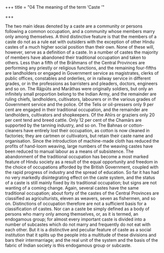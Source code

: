 +++
title = "04 The meaning of the term ‘Caste ’"

+++

The two main ideas denoted by a caste are a community or persons following a common occupation, and a community whose members marry only among themselves. A third distinctive feature is that the members of a caste do not as a rule eat with outsiders with the exception of other Hindu castes of a much higher social position than their own. None of these will, however, serve as a definition of a caste. In a number of castes the majority of members have abandoned their traditional occupation and taken to others. Less than a fifth of the Brāhmans of the Central Provinces are performing any priestly or religious functions, and the remaining four-fifths are landholders or engaged in Government service as magistrates, clerks of public offices, constables and orderlies, or in railway service in different grades, or in the professions as barristers and pleaders, doctors, engineers and so on. The Rājpūts and Marāthas were originally soldiers, but only an infinitely small proportion belong to the Indian Army, and the remainder are ruling chiefs, landholders, cultivators, labourers or in the various grades of Government service and the police. Of the Telis or oil-pressers only 9 per cent are engaged in their traditional occupation, and the remainder are landholders, cultivators and shopkeepers. Of the Ahīrs or graziers only 20 per cent tend and breed cattle. Only 12 per cent of the Chamārs are supported by the tanning industry, and so on. The Bahnas or cotton-cleaners have entirely lost their occupation, as cotton is now cleaned in factories; they are cartmen or cultivators, but retain their caste name and organisation. Since the introduction of machine-made cloth has reduced the profits of hand-loom weaving, large numbers of the weaving castes have been reduced to manual labour as a means of subsistence. The abandonment of the traditional occupation has become a most marked feature of Hindu society as a result of the equal opportunity and freedom in the choice of occupations afforded by the British Government, coupled with the rapid progress of industry and the spread of education. So far it has had no very markedly disintegrating effect on the caste system, and the status of a caste is still mainly fixed by its traditional occupation; but signs are not wanting of a coming change. Again, several castes have the same traditional occupation; about forty of the castes of the Central Provinces are classified as agriculturists, eleven as weavers, seven as fishermen, and so on. Distinctions of occupation therefore are not a sufficient basis for a classification of castes. Nor can a caste be simply defined as a body of persons who marry only among themselves, or, as it is termed, an endogamous group; for almost every important caste is divided into a number of subcastes which do not marry and frequently do not eat with each other. But it is a distinctive and peculiar feature of caste as a social institution that it splits up the people into a multitude of these divisions and bars their intermarriage; and the real unit of the system and the basis of the fabric of Indian society is this endogamous group or subcaste. 

